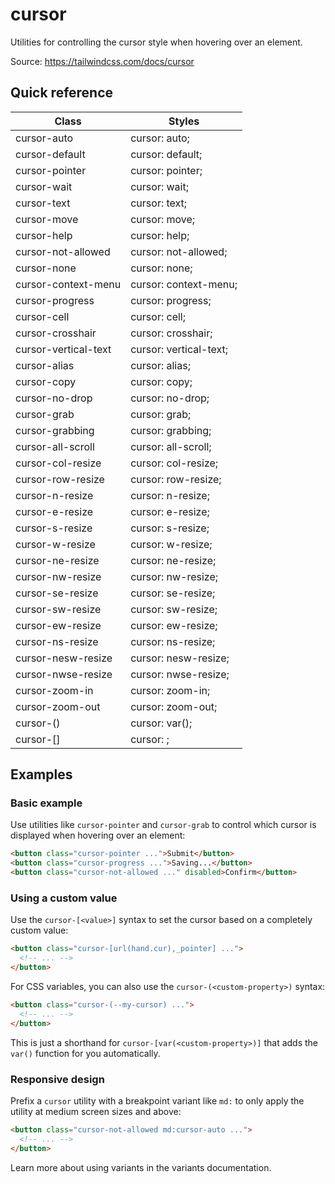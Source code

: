 # cursor

Utilities for controlling the cursor style when hovering over an element.

Source: https://tailwindcss.com/docs/cursor

## Quick reference

| Class | Styles |
|---|---|
| cursor-auto | cursor: auto; |
| cursor-default | cursor: default; |
| cursor-pointer | cursor: pointer; |
| cursor-wait | cursor: wait; |
| cursor-text | cursor: text; |
| cursor-move | cursor: move; |
| cursor-help | cursor: help; |
| cursor-not-allowed | cursor: not-allowed; |
| cursor-none | cursor: none; |
| cursor-context-menu | cursor: context-menu; |
| cursor-progress | cursor: progress; |
| cursor-cell | cursor: cell; |
| cursor-crosshair | cursor: crosshair; |
| cursor-vertical-text | cursor: vertical-text; |
| cursor-alias | cursor: alias; |
| cursor-copy | cursor: copy; |
| cursor-no-drop | cursor: no-drop; |
| cursor-grab | cursor: grab; |
| cursor-grabbing | cursor: grabbing; |
| cursor-all-scroll | cursor: all-scroll; |
| cursor-col-resize | cursor: col-resize; |
| cursor-row-resize | cursor: row-resize; |
| cursor-n-resize | cursor: n-resize; |
| cursor-e-resize | cursor: e-resize; |
| cursor-s-resize | cursor: s-resize; |
| cursor-w-resize | cursor: w-resize; |
| cursor-ne-resize | cursor: ne-resize; |
| cursor-nw-resize | cursor: nw-resize; |
| cursor-se-resize | cursor: se-resize; |
| cursor-sw-resize | cursor: sw-resize; |
| cursor-ew-resize | cursor: ew-resize; |
| cursor-ns-resize | cursor: ns-resize; |
| cursor-nesw-resize | cursor: nesw-resize; |
| cursor-nwse-resize | cursor: nwse-resize; |
| cursor-zoom-in | cursor: zoom-in; |
| cursor-zoom-out | cursor: zoom-out; |
| cursor-(<custom-property>) | cursor: var(<custom-property>); |
| cursor-[<value>] | cursor: <value>; |

## Examples

### Basic example

Use utilities like `cursor-pointer` and `cursor-grab` to control which cursor is displayed when hovering over an element:

```html
<button class="cursor-pointer ...">Submit</button>
<button class="cursor-progress ...">Saving...</button>
<button class="cursor-not-allowed ..." disabled>Confirm</button>
```

### Using a custom value

Use the `cursor-[<value>]` syntax to set the cursor based on a completely custom value:

```html
<button class="cursor-[url(hand.cur),_pointer] ...">
  <!-- ... -->
</button>
```

For CSS variables, you can also use the `cursor-(<custom-property>)` syntax:

```html
<button class="cursor-(--my-cursor) ...">
  <!-- ... -->
</button>
```

This is just a shorthand for `cursor-[var(<custom-property>)]` that adds the `var()` function for you automatically.

### Responsive design

Prefix a `cursor` utility with a breakpoint variant like `md:` to only apply the utility at medium screen sizes and above:

```html
<button class="cursor-not-allowed md:cursor-auto ...">
  <!-- ... -->
</button>
```

Learn more about using variants in the variants documentation.
